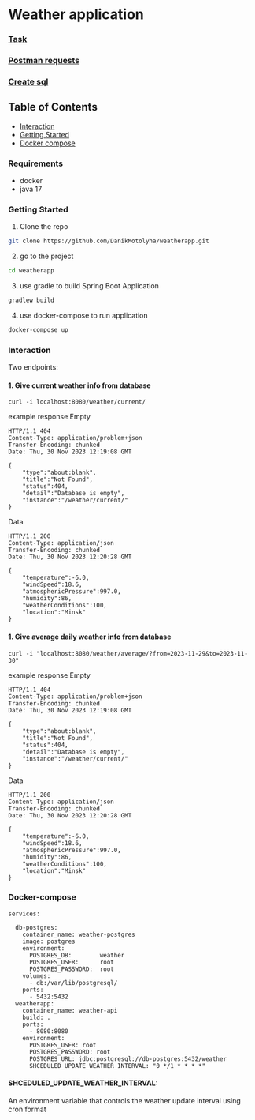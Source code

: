 # Weather application

### [Task](/Task.txt)

### [Postman requests](/WeatherApp.postman_collection.json)

### [Create sql](/create.sql)

## Table of Contents

- [Interaction](#Interaction)
- [Getting Started](#getting-started)
- [Docker compose](#docker-compose)
  
### Requirements
* docker
* java 17

### Getting Started

1. Clone the repo

```sh
git clone https://github.com/DanikMotolyha/weatherapp.git
```

2. go to the project

```sh
cd weatherapp
```

3. use gradle to build Spring Boot Application

```sh
gradlew build
```

4. use docker-compose to run application

```sh
docker-compose up
```

### Interaction

Two endpoints:

#### 1. Give current weather info from database

```
curl -i localhost:8080/weather/current/
```

example response
Empty
```
HTTP/1.1 404
Content-Type: application/problem+json
Transfer-Encoding: chunked
Date: Thu, 30 Nov 2023 12:19:08 GMT

{
    "type":"about:blank",
    "title":"Not Found",
    "status":404,
    "detail":"Database is empty",
    "instance":"/weather/current/"
}
```
Data
```
HTTP/1.1 200
Content-Type: application/json
Transfer-Encoding: chunked
Date: Thu, 30 Nov 2023 12:20:28 GMT

{
    "temperature":-6.0,
    "windSpeed":18.6,
    "atmosphericPressure":997.0,
    "humidity":86,
    "weatherConditions":100,
    "location":"Minsk"
}
```

#### 1. Give average daily weather info from database

```
curl -i "localhost:8080/weather/average/?from=2023-11-29&to=2023-11-30"
```

example response
Empty
```
HTTP/1.1 404
Content-Type: application/problem+json
Transfer-Encoding: chunked
Date: Thu, 30 Nov 2023 12:19:08 GMT

{
    "type":"about:blank",
    "title":"Not Found",
    "status":404,
    "detail":"Database is empty",
    "instance":"/weather/current/"
}
```
Data
```
HTTP/1.1 200
Content-Type: application/json
Transfer-Encoding: chunked
Date: Thu, 30 Nov 2023 12:20:28 GMT

{
    "temperature":-6.0,
    "windSpeed":18.6,
    "atmosphericPressure":997.0,
    "humidity":86,
    "weatherConditions":100,
    "location":"Minsk"
}
```

### Docker-compose

```
services:

  db-postgres:
    container_name: weather-postgres
    image: postgres
    environment:
      POSTGRES_DB:        weather
      POSTGRES_USER:      root
      POSTGRES_PASSWORD:  root
    volumes:
      - db:/var/lib/postgresql/
    ports:
      - 5432:5432
  weatherapp:
    container_name: weather-api
    build: .
    ports:
      - 8080:8080
    environment:
      POSTGRES_USER: root
      POSTGRES_PASSWORD: root
      POSTGRES_URL: jdbc:postgresql://db-postgres:5432/weather
      SHCEDULED_UPDATE_WEATHER_INTERVAL: "0 */1 * * * *"
```

#### SHCEDULED_UPDATE_WEATHER_INTERVAL:

An environment variable that controls the weather update interval using cron format
